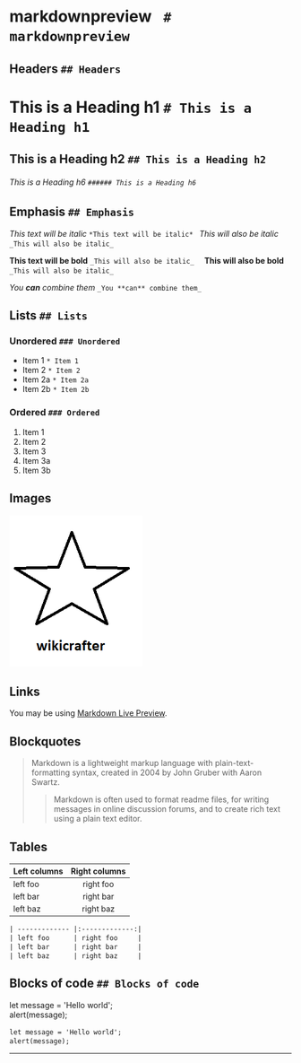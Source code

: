 # markdownpreview ``` # markdownpreview```

## Headers ```## Headers ```

# This is a Heading h1 ```# This is a Heading h1``` 
## This is a Heading h2 ```## This is a Heading h2 ```

###### This is a Heading h6 ```###### This is a Heading h6 ```


## Emphasis ```## Emphasis ```


  *This text will be italic*    ```*This text will be italic* ```
_This will also be italic_   ```_This will also be italic_  ```

**This text will be bold**  ```_This will also be italic_  ```
__This will also be bold__ ``` _This will also be italic_ ```

_You **can** combine them_ ```_You **can** combine them_ ```

## Lists ```## Lists  ```

### Unordered ```### Unordered  ```

* Item 1 ```* Item 1 ```
* Item 2 ```* Item 2 ```
* Item 2a ```* Item 2a ```
* Item 2b ```* Item 2b ```

### Ordered ```### Ordered ```

1. Item 1 ``` ```
1. Item 2 ``` ```
1. Item 3 ``` ```
  1. Item 3a ``` ```
  1. Item 3b ``` ```

## Images ``` ```

![This is a alt text.](/image/sample.png "This is a sample image.") ``` ```

## Links ``` ```

You may be using [Markdown Live Preview](https://markdownlivepreview.com/). ``` ```

## Blockquotes ``` ```

> Markdown is a lightweight markup language with plain-text-formatting syntax, created in 2004 by John Gruber with Aaron Swartz. ``` ```
>
>> Markdown is often used to format readme files, for writing messages in online discussion forums, and to create rich text using a plain text editor. ``` ```

## Tables ``` ```

| Left columns  | Right columns | 
| ------------- |:-------------:|
| left foo      | right foo     |
| left bar      | right bar     |
| left baz      | right baz     |
                                   
```| Left columns  | Right columns |  
| ------------- |:-------------:|
| left foo      | right foo     |
| left bar      | right bar     |
| left baz      | right baz     |
```                                  

## Blocks of code ```## Blocks of code ```

let message = 'Hello world'; <br>
alert(message);

```
let message = 'Hello world';
alert(message);
```

<hr>

